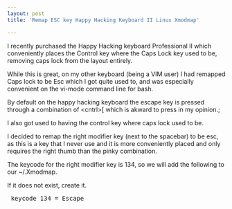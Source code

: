 ```yaml
---
layout: post
title: 'Remap ESC key Happy Hacking Keyboard II Linux Xmodmap'

---
```


I recently purchased the Happy Hacking keyboard Professional II which conveniently places the Control key where the Caps Lock key used to be, removing caps lock from the layout entirely. 

While this is great, on my other keyboard (being a VIM user) I had remapped Caps lock to be Esc which I got quite used to, and was especially convenient on the vi-mode command line for bash.  

By default on the happy hacking keyboard the escape key is pressed through a combination of &#60;cntrl&#62;&#91; which is akward to press in my opinion.;

I also got used to having the control key where caps lock used to be.

I decided to remap the right modifier key (next to the spacebar) to be esc, as this is a key that I never use and it is more conveniently placed and only requires the right thumb than the pinky combination.

The keycode for the right modifier key is 134, so we will add the following to our ~/.Xmodmap.

If it does not exist, create it.
 <pre> keycode 134 = Escape</pre>
